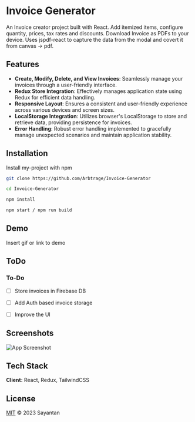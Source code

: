 
# Invoice Generator

An Invoice creator project built with React. Add itemized items, configure quantity, prices, tax rates and discounts. Download Invoice as PDFs to your device. Uses jspdf-react to capture the data from the modal and covert it from canvas -> pdf.

## Features


- **Create, Modify, Delete, and View Invoices**: Seamlessly manage your invoices through a user-friendly interface.
- **Redux Store Integration**: Effectively manages application state using Redux for efficient data handling.
- **Responsive Layout**: Ensures a consistent and user-friendly experience across various devices and screen sizes.
- **LocalStorage Integration**: Utilizes browser's LocalStorage to store and retrieve data, providing persistence for invoices.
- **Error Handling**: Robust error handling implemented to gracefully manage unexpected scenarios and maintain application stability.

## Installation

Install my-project with npm

```bash
git clone https://github.com/Arbtrage/Invoice-Generator

cd Invoice-Generator

npm install

npm start / npm run build
```
    
## Demo

Insert gif or link to demo


## ToDo

### To-Do

- [ ] Store invoices in Firebase DB

- [ ] Add Auth based invoice storage

- [ ] Improve the UI
## Screenshots

![App Screenshot](https://via.placeholder.com/468x300?text=App+Screenshot+Here)


## Tech Stack

**Client:** React, Redux, TailwindCSS


## License

[MIT](LICENSE) © 2023 Sayantan
